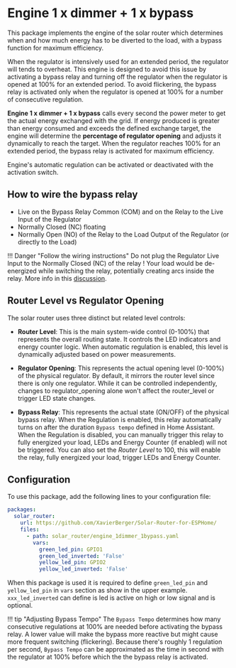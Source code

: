 # Engine 1 x dimmer + 1 x bypass

This package implements the engine of the solar router which determines when and how much energy has to be diverted to the load, with a bypass function for maximum efficiency.

When the regulator is intensively used for an extended period, the regulator will tends to overheat. This engine is designed to avoid this issue by activating a bypass relay and turning off the regulator when the regulator is opened at 100% for an extended period. To avoid flickering, the bypass relay is activated only when the regulator is opened at 100% for a number of consecutive regulation.

**Engine 1 x dimmer + 1 x bypass** calls every second the power meter to get the actual energy exchanged with the grid. If energy produced is greater than energy consumed and exceeds the defined exchange target, the engine will determine the **percentage of regulator opening** and adjusts it dynamically to reach the target. When the regulator reaches 100% for an extended period, the bypass relay is activated for maximum efficiency.

Engine's automatic regulation can be activated or deactivated with the activation switch.

## How to wire the bypass relay

- Live on the Bypass Relay Common (COM) and on the Relay to the Live Input of the Regulator
- Normally Closed (NC) floating
- Normally Open (NO) of the Relay to the Load Output of the Regulator (or directly to the Load)

!!! Danger "Follow the wiring instructions"
    Do not plug the Regulator Live Input to the Normally Closed (NC) of the relay ! Your load would be de-energized while switching the relay, potentially creating arcs inside the relay.
    More info in this [discussion](https://github.com/XavierBerger/Solar-Router-for-ESPHome/pull/51#issuecomment-2625724543).

## Router Level vs Regulator Opening

The solar router uses three distinct but related level controls:

- **Router Level**: This is the main system-wide control (0-100%) that represents the overall routing state. It controls the LED indicators and energy counter logic. When automatic regulation is enabled, this level is dynamically adjusted based on power measurements.

- **Regulator Opening**: This represents the actual opening level (0-100%) of the physical regulator. By default, it mirrors the router level since there is only one regulator. While it can be controlled independently, changes to regulator_opening alone won't affect the router_level or trigger LED state changes.

- **Bypass Relay**: This represents the actual state (ON/OFF) of the physical bypass relay. When the Regulation is enabled, this relay automatically turns on after the duration `Bypass tempo` defined in Home Assistant. When the Regulation is disabled, you can manually trigger this relay to fully energized your load, LEDs and Energy Counter (if enabled) will not be triggered. You can also set the *Router Level* to 100, this will enable the relay, fully energized your load, trigger LEDs and Energy Counter.

## Configuration

To use this package, add the following lines to your configuration file:

```yaml linenums="1"
packages:
  solar_router:
    url: https://github.com/XavierBerger/Solar-Router-for-ESPHome/
    files:
      - path: solar_router/engine_1dimmer_1bypass.yaml
        vars:
          green_led_pin: GPIO1
          green_led_inverted: 'False'
          yellow_led_pin: GPIO2
          yellow_led_inverted: 'False'
```
When this package is used it is required to define `green_led_pin` and `yellow_led_pin` in `vars` section as show in the upper example. `xxx_led_inverted` can define is led is active on high or low signal and is optional.

!!! tip "Adjusting Bypass Tempo"
    The `Bypass Tempo` determines how many consecutive regulations at 100% are needed before activating the bypass relay. A lower value will make the bypass more reactive but might cause more frequent switching (flickering). Because there's roughly 1 regulation per second, `Bypass Tempo` can be approximated as the time in second with the regulator at 100% before which the the bypass relay is activated.